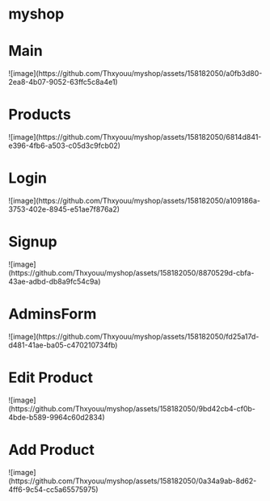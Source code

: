 # myshop

<h1>Main</h1>
![image](https://github.com/Thxyouu/myshop/assets/158182050/a0fb3d80-2ea8-4b07-9052-63ffc5c8a4e1)

<h1>Products</h1>
![image](https://github.com/Thxyouu/myshop/assets/158182050/6814d841-e396-4fb6-a503-c05d3c9fcb02)

<h1>Login</h1>
![image](https://github.com/Thxyouu/myshop/assets/158182050/a109186a-3753-402e-8945-e51ae7f876a2)

<h1>Signup</h1>
![image](https://github.com/Thxyouu/myshop/assets/158182050/8870529d-cbfa-43ae-adbd-db8a9fc54c9a)

<h1>AdminsForm</h1>
![image](https://github.com/Thxyouu/myshop/assets/158182050/fd25a17d-d481-41ae-ba05-c470210734fb)

<h1>Edit Product</h1>
![image](https://github.com/Thxyouu/myshop/assets/158182050/9bd42cb4-cf0b-4bde-b589-9964c60d2834)

<h1>Add Product</h1>
![image](https://github.com/Thxyouu/myshop/assets/158182050/0a34a9ab-8d62-4ff6-9c54-cc5a65575975)


